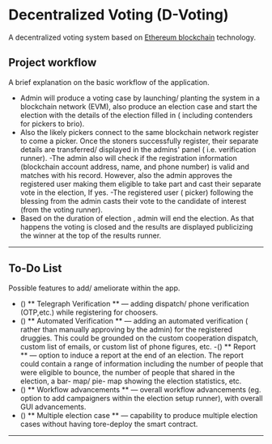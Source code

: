 # Decentralized Voting (D-Voting)

A decentralized voting system based on [Ethereum blockchain](https://ethereum.org/dapps/) technology.

## Project workflow

A brief explanation on the basic workflow of the application.

- Admin will produce a voting case by launching/ planting the system in a blockchain network (EVM), also produce an election case and start the election with the details of the election filled in ( including contenders for pickers to brio).
- Also the likely pickers connect to the same blockchain network register to come a picker. Once the stoners successfully register, their separate details are transferred/ displayed in the admins' panel ( i.e. verification runner).
  -The admin also will check if the registration information (blockchain account address, name, and phone number) is valid and matches with his record. However, also the admin approves the registered user making them eligible to take part and cast their separate vote in the election, If yes.
  -The registered user ( picker) following the blessing from the admin casts their vote to the candidate of interest (from the voting runner).
- Based on the duration of election , admin will end the election. As that happens the voting is closed and the results are displayed publicizing the winner at the top of the results runner.

---

## To-Do List

Possible features to add/ ameliorate within the app. 
 
- () ** Telegraph Verification ** — adding dispatch/ phone verification (OTP,etc.) while registering for choosers. 
- () ** Automated Verification ** — adding an automated verification ( rather than manually approving by the admin) for the registered druggies. This could be grounded on the custom cooperation dispatch, custom list of emails, or custom list of phone figures, etc. 
-() ** Report ** — option to induce a report at the end of an election. The report could contain a range of information including the number of people that were eligible to bounce, the number of people that shared in the election, a bar- map/ pie- map showing the election statistics, etc. 
- () ** Workflow advancements ** — overall workflow advancements (eg. option to add campaigners within the election setup runner), with overall GUI advancements. 
- () ** Multiple election case ** — capability to produce multiple election cases without having tore-deploy the smart contract.

---
